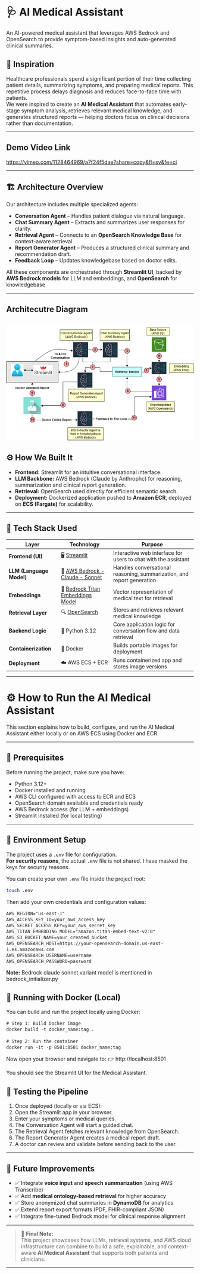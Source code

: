 # 🩺 AI Medical Assistant
An AI-powered medical assistant that leverages AWS Bedrock and OpenSearch to provide symptom-based insights and auto-generated clinical summaries.


## 🚀 Inspiration
Healthcare professionals spend a significant portion of their time collecting patient details, summarizing symptoms, and preparing medical reports. This repetitive process delays diagnosis and reduces face-to-face time with patients.  
We were inspired to create an **AI Medical Assistant** that automates early-stage symptom analysis, retrieves relevant medical knowledge, and generates structured reports — helping doctors focus on clinical decisions rather than documentation.

---
## Demo Video Link
https://vimeo.com/1128464969/a7f24f5dae?share=copy&fl=sv&fe=ci


---
## 🏗️ Architecture Overview
Our architecture includes multiple specialized agents:
- **Conversation Agent** – Handles patient dialogue via natural language.  
- **Chat Summary Agent** – Extracts and summarizes user responses for clarity.  
- **Retrieval Agent** – Connects to an **OpenSearch Knowledge Base** for context-aware retrieval.  
- **Report Generator Agent** – Produces a structured clinical summary and recommendation draft.  
- **Feedback Loop** – Updates knowledgebase based on doctor edits.  

All these components are orchestrated through **Streamlit UI**, backed by **AWS Bedrock models** for LLM and embeddings, and **OpenSearch** for knowledgebase

---
## Architecutre Diagram
![Architecture Diagram](/docs/no_bg_title_ai_medical_architecture.drawio.png)
---

## ⚙️ How We Built It
- **Frontend:** Streamlit for an intuitive conversational interface.  
- **LLM Backbone:** AWS Bedrock (Claude by Anthrophc) for reasoning, summarization and clinical report generation.  
- **Retrieval:** OpenSearch used directly  for efficient semantic search.    
- **Deployment:** Dockerized application pushed to **Amazon ECR**, deployed on **ECS (Fargate)** for scalability.  


---

## 🧩 Tech Stack Used

| Layer | Technology | Purpose |
|-------|-------------|----------|
| **Frontend (UI)** | 🖥️ [Streamlit](https://streamlit.io/) | Interactive web interface for users to chat with the assistant |
| **LLM (Language Model)** | 🧠 [AWS Bedrock - Claude - Sonnet](https://aws.amazon.com/bedrock/) | Handles conversational reasoning, summarization, and report generation |
| **Embeddings** | 🧩 [Bedrock Titan Embeddings Model](https://docs.aws.amazon.com/bedrock/latest/userguide/what-is-bedrock.html) | Vector representation of medical text for retrieval |
| **Retrieval Layer** | 🔍 [OpenSearch](https://opensearch.org/) | Stores and retrieves relevant medical knowledge |
| **Backend Logic** | 🐍 Python 3.12 | Core application logic for conversation flow and data retrieval |
| **Containerization** | 🐳 Docker | Builds portable images for deployment |
| **Deployment** | ☁️ AWS ECS + ECR | Runs containerized app and stores image versions |
---

# ⚙️ How to Run the AI Medical Assistant

This section explains how to build, configure, and run the AI Medical Assistant either locally or on AWS ECS using Docker and ECR.

---

## 🧩 Prerequisites

Before running the project, make sure you have:

- Python 3.12+
- Docker installed and running
- AWS CLI configured with access to ECR and ECS
- OpenSearch domain available and credentials ready
- AWS Bedrock access (for LLM + embeddings)
- Streamlit installed (for local testing)

---

## 🔐 Environment Setup

The project uses a `.env` file for configuration.  
**For security reasons**, the actual `.env` file is not shared. I have masked the keys for security reasons.

You can create your own `.env` file inside the project root:

```bash
touch .env
```
Then add your own credentials and configuration values:


```
AWS_REGION="us-east-1"
AWS_ACCESS_KEY_ID=your_aws_access_key
AWS_SECRET_ACCESS_KEY=your_aws_secret_key
AWS_TITAN_EMBEDDING_MODEL="amazon.titan-embed-text-v2:0"
AWS_S3_BUCKET_NAME=your_created_bucket
AWS_OPENSEARCH_HOST=https://your-opensearch-domain.us-east-1.es.amazonaws.com
AWS_OPENSEARCH_USERNAME=username
AWS_OPENSEARCH_PASSWORD=password
```
**Note:** Bedrock claude sonnet variant model is mentioned in bedrock_initializer.py


## 🐳 Running with Docker (Local)

You can build and run the project locally using Docker:
```
# Step 1: Build Docker image
docker build -t docker_name:tag .

# Step 2: Run the container
docker run -it -p 8501:8501 docker_name:tag
```

Now open your browser and navigate to:
👉 http://localhost:8501

You should see the Streamlit UI for the Medical Assistant.

## 🧠 Testing the Pipeline

1) Once deployed (locally or via ECS):
2) Open the Streamlit app in your browser.
3) Enter your symptoms or medical queries.
4) The Conversation Agent will start a guided chat.
5) The Retrieval Agent fetches relevant knowledge from OpenSearch.
6) The Report Generator Agent creates a medical report draft.
7) A doctor can review and validate before sending back to the user.

---


## 🧭 Future Improvements

- ✅ Integrate **voice input** and **speech summarization** (using AWS Transcribe)  
- ✅ Add **medical ontology-based retrieval** for higher accuracy  
- ✅ Store anonymized chat summaries in **DynamoDB** for analytics  
- ✅ Extend report export formats (PDF, FHIR-compliant JSON)  
- ✅ Integrate fine-tuned Bedrock model for clinical response alignment  

---

> 🚀 **Final Note:**  
> This project showcases how LLMs, retrieval systems, and AWS cloud infrastructure can combine to build a safe, explainable, and context-aware **AI Medical Assistant** that supports both patients and clinicians.

---
